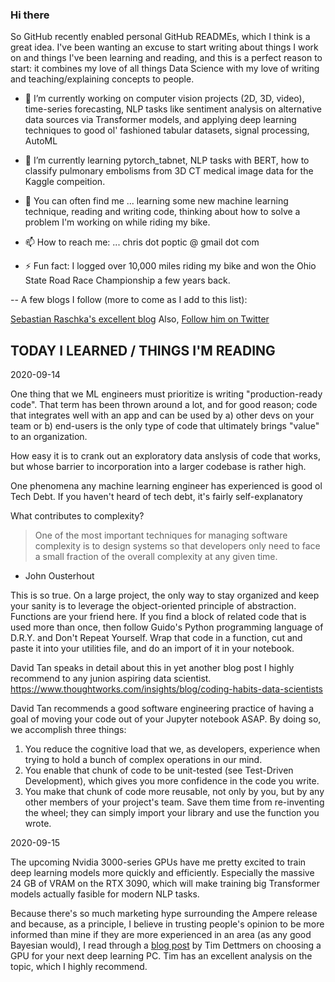 <!--
**cpoptic/cpoptic** is a ✨ _special_ ✨ repository because its `README.md` (this file) appears on your GitHub profile.
-->

### Hi there

So GitHub recently enabled personal GitHub READMEs, which I think is a great idea.  I've been wanting an excuse to start writing about things I work on and things I've been learning and reading, and this is a perfect reason to start:  it combines my love of all things Data Science with my love of writing and teaching/explaining concepts to people.

- 🔭 I’m currently working on computer vision projects (2D, 3D, video), time-series forecasting, NLP tasks like sentiment analysis on alternative data sources via Transformer models, and applying deep learning techniques to good ol' fashioned tabular datasets, signal processing, AutoML
- 🌱 I’m currently learning pytorch_tabnet, NLP tasks with BERT, how to classify pulmonary embolisms from 3D CT medical image data for the Kaggle compeition.

- 💬 You can often find me ... learning some new machine learning technique, reading and writing code, thinking about how to solve a problem I'm working on while riding my bike.
- 📫 How to reach me: ... chris dot poptic @ gmail dot com
- ⚡ Fun fact: I logged over 10,000 miles riding my bike and won the Ohio State Road Race Championship a few years back.

-- A few blogs I follow (more to come as I add to this list):

[Sebastian Raschka's excellent blog](https://sebastianraschka.com/) 
Also, [Follow him on Twitter](https://twitter.com/rasbt)




## TODAY I LEARNED / THINGS I'M READING

2020-09-14

One thing that we ML engineers must prioritize is writing "production-ready code".  That term has been thrown around a lot, and for good reason; code that integrates well with an app and can be used by a) other devs on your team or b) end-users  is the only type of code that ultimately brings "value" to an organization.

How easy it is to crank out an exploratory data anslysis of code that works, but whose barrier to incorporation into a larger codebase is rather high.

One phenomena any machine learning engineer has experienced is good ol Tech Debt.  If you haven't heard of tech debt, it's fairly self-explanatory


What contributes to complexity?
> One of the most important techniques for managing software complexity is to design systems so that developers only need to face a small fraction of the overall complexity at any given time. 
- John Ousterhout

This is so true.  On a large project, the only way to stay organized and keep your sanity is to leverage the object-oriented principle of abstraction.
Functions are your friend here.  If you find a block of related code that is used more than once, then follow Guido's Python programming language of D.R.Y. and Don't Repeat Yourself.  Wrap that code in a function, cut and paste it into your utilities file, and do an import of it in your notebook.

David Tan speaks in detail about this in yet another blog post I highly recommend to any junion aspiring data scientist.
https://www.thoughtworks.com/insights/blog/coding-habits-data-scientists

David Tan recommends a good software engineering practice of having a goal of moving your code out of your Jupyter notebook ASAP.
By doing so, we accomplish three things:

1)  You reduce the cognitive load that we, as developers, experience when trying to hold a bunch of complex operations in our mind.
2)  You enable that chunk of code to be unit-tested (see Test-Driven Development), which gives you more confidence in the code you write.
3)  You make that chunk of code more reusable, not only by you, but by any other members of your project's team.  Save them time from re-inventing the wheel; they can simply import your library and use the function you wrote.



2020-09-15

The upcoming Nvidia 3000-series GPUs have me pretty excited to train deep learning models more quickly and efficiently.  Especially the massive 24 GB of VRAM on the RTX 3090, which will make training big Transformer models actually fasible for modern NLP tasks.

Because there's so much marketing hype surrounding the Ampere release and because, as a principle, I believe in trusting people's opinion to be more informed than mine if they are more experienced in an area (as any good Bayesian would), I read through a [blog post](https://timdettmers.com/2020/09/07/which-gpu-for-deep-learning/) by Tim Dettmers on choosing a GPU for your next deep learning PC.  Tim has an excellent analysis on the topic, which I highly recommend.
